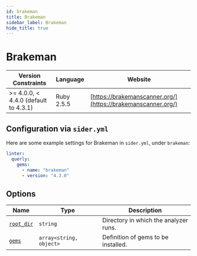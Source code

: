 ```yaml
---
id: brakeman
title: Brakeman
sidebar_label: Brakeman
hide_title: true
---
```


# Brakeman

| Version Constraints | Language | Website |
| ----------------- | -------- | -------- |
| >= 4.0.0, < 4.4.0 (default to 4.3.1) | Ruby 2.5.5 | [https://brakemanscanner.org/](https://brakemanscanner.org/) |

## Configuration via `sider.yml`

Here are some example settings for Brakeman in `sider.yml`, under `brakeman`:

```yaml
linter:
  querly:
    gems:
      - name: "brakeman"
      - version: "4.3.0"
```

## Options

| Name | Type | Description |
| ---- | ---- | ----------- |
| [`root_dir`](../../getting-started/custom-configuration.md#root_dir-option) | `string` | Directory in which the analyzer runs. |
| [`gems`](../../getting-started/custom-configuration.md#gems-option) | `array<string, object>` | Definition of gems to be installed. |
